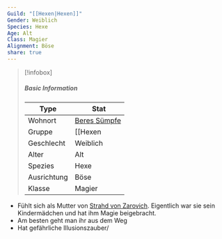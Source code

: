 ```yaml
---
Guild: "[[Hexen|Hexen]]"
Gender: Weiblich
Species: Hexe
Age: Alt
Class: Magier
Alignment: Böse
share: true
---
```


>[!infobox]
>##### Basic Information
>Type | Stat |
>----  | ----  |
> Wohnort | [Beres Sümpfe](Beres%20S%C3%BCmpfe.md)  |
> Gruppe | [[Hexen|Hexen]] |
> Geschlecht | Weiblich |
> Alter | Alt |
> Spezies | Hexe |
> Ausrichtung | Böse |
> Klasse | Magier |

- Fühlt sich als Mutter von [Strahd von Zarovich](./Strahd%20von%20Zarovich.md). Eigentlich war sie sein Kindermädchen und hat ihm Magie beigebracht.
- Am besten geht man ihr aus dem Weg
- Hat gefährliche Illusionszauber/